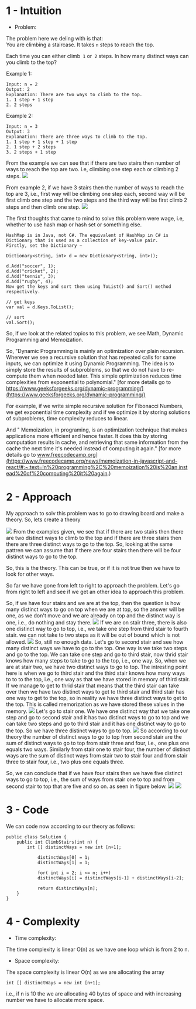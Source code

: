 # 1 - Intuition
<!-- Describe your first thoughts on how to solve this problem. -->
- Problem:
  
The problem here we deling with is that:
<br>
You are climbing a staircase. It takes ```n``` steps to reach the top.

Each time you can either climb``` 1``` or``` 2``` steps. In how many distinct ways can you climb to the top?

Example 1:
```
Input: n = 2
Output: 2
Explanation: There are two ways to climb to the top.
1. 1 step + 1 step
2. 2 steps
```
Example 2:
```
Input: n = 3
Output: 3
Explanation: There are three ways to climb to the top.
1. 1 step + 1 step + 1 step
2. 1 step + 2 steps
3. 2 steps + 1 step
```
 From the example we can see that if there are two stairs then number of ways to reach the top are two. i.e, climbing one step each or climbing 2 steps. 
 ![](way1.png)

 From example 2, if we have 3 stairs then the number of ways to reach the top are 3, i.e., first way will be climbing one step each, second way will be first climb one step and the two steps and the third way will be first climb 2 steps and then climb one step. 
![](way2.png) 

The first thoughts that came to mind to solve this problem were wage, i.e, whether to use hash map or hash set or something else. 

```
HashMap is in Java, not C#. The equivalent of HashMap in C# is Dictionary that is used as a collection of key-value pair.
Firstly, set the Dictionary −

Dictionary<string, int> d = new Dictionary<string, int>();

d.Add("soccer", 1);
d.Add("cricket", 2);
d.Add("tennis", 3);
d.Add("rugby", 4);
Now get the keys and sort them using ToList() and Sort() method respectively.

// get keys
var val = d.Keys.ToList();

// sort
val.Sort();

```
So, if we look at the related topics to this problem, we see Math, Dynamic Programming and Memoization.

So, 
"Dynamic Programming is mainly an optimization over plain recursion. Wherever we see a recursive solution that has repeated calls for same inputs, we can optimize it using Dynamic Programming. The idea is to simply store the results of subproblems, so that we do not have to re-compute them when needed later. This simple optimization reduces time complexities from exponential to polynomial." 
[for more details go to https://www.geeksforgeeks.org/dynamic-programming/](https://www.geeksforgeeks.org/dynamic-programming/)

For example, if we write simple recursive solution for Fibonacci Numbers, we get exponential time complexity and if we optimize it by storing solutions of subproblems, time complexity reduces to linear.

And " Memoization, in programing, is an optimization technique that makes applications more efficient and hence faster. It does this by storing computation results in cache, and retrieving that same information from the cache the next time it's needed instead of computing it again."
[for more details go to www.freecodecamp.org](https://www.freecodecamp.org/news/memoization-in-javascript-and-react/#:~:text=In%20programming%2C%20memoization%20is%20an,instead%20of%20computing%20it%20again.)

# 2 -  Approach
<!-- Describe your approach to solving the problem. -->
 My approach to solv this problem was to go to drawing board and make a theory.
 So, lets create a theory

 ![](theory1.png) 
 From the examples given, we see that if there are two stairs then there are two distinct ways to climb to the top and if there are three stairs then there are three distinct ways to go to the top. So, looking at the same pattren we can assume that if there are four stairs then there will be four distinct ways to go to the top.

 So, this is the theory. This can be true, or if it is not true then we have to look for other ways.

 So far we have gone from left to right to approach the problem. Let's go from right to left and see if we get an other idea to approach this problem.

 So, if we have four stairs and we are at the top, then the question is how many distinct ways to go on top when we are at top, so the answer will be one, as we don't move and we are already on top and the distinct way is one, i.e., do nothing and stay there.
  ![](theory2.png) 
If we are on stair three, there is also one 
distinct way to go to top, i.e., we take one step from third stair to fourth stair. we can not take to two steps as it will be out of bound which is not allowed. 
   ![](theory3.png) 
So, still no enough data. Let's go to second stair and see how many distinct ways we have to go to the top. One way is we take two steps and go to the top. We can take one step and go to third stair, now thrid stair knows how many steps to take to go to the top, i.e., one way. 
So, when we are at stair two, we have two distinct ways to go to top. The intresting point here is when we go to third stair and the third stair knows how many ways to to to the top, i.e., one way as that we have stored in memory of third stair. If we manage to get to thrid stair that means that the third stair can take over then we have two distinct ways to get to third stair and third stair has one way to get to the top, so in reality we have three distinct ways to get to the top. This is called memorization as we have stored these values in the memory. 
    ![](theory4.png) 
Let's go to stair one. We have one distinct way that we take one step and go to second stair and it has two distinct ways to go to top and we can take two steps and go to third stair and it has one distinct way to go to the top. So we have three distinct ways to go to top. 
     ![](theory5.png) 
So according to our theory the number of distinct ways to go to top from second stair are the sum of distinct ways to go to top from stair three and four, i.e., one plus one equals two ways. Similarly from stair one to stair four, the number of distinct ways are the sum of distinct ways from stair two to stair four and from stair three to stair four, i.e., two plus one equals three. 

So, we can conclude that if we have four stairs then we have five distinct ways to go to top, i.e., the sum of ways from stair one to top and from second stair to top that are five and so on. as seen in figure below. 
 ![](theory6.png) 
![](theory7.png) 

# 3 - Code
We can code now according to our theory as follows: 
```
public class Solution {
    public int ClimbStairs(int n) {
        int [] distinctWays = new int [n+1];

            distinctWays[0] = 1;
            distinctWays[1] = 1;

            for( int i = 2; i <= n; i++)
            distinctWays[i] = distinctWays[i-1] + distinctWays[i-2];

            return distinctWays[n];
    }
}
```

 # 4 -  Complexity
- Time complexity:
<!-- Add your time complexity here, e.g. $$O(n)$$ -->
The time complexity is linear O(n) as we have one loop which is from 2 to n.
- Space complexity:
<!-- Add your space complexity here, e.g. $$O(n)$$ -->
The space complexity is linear O(n) as we are allocating the array 
```
int [] distinctWays = new int [n+1];
````
i.e., if n is 10 the we are allocating 40 bytes of space and with increasing number we have to allocate more space. 
